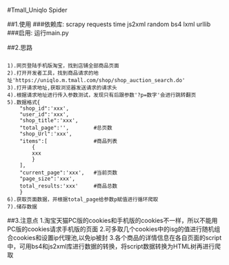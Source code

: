#Tmall_Uniqlo Spider

##1.使用
###依赖库:
	scrapy
	requests
	time
	js2xml
	random
	bs4
	lxml
	urllib	
###启用:
	运行main.py

##2.思路
###
	1).网页登陆手机版淘宝，找到店铺全部商品页面
	2).打开开发者工具，找到商品请求的地址'https://uniqlo.m.tmall.com/shop/shop_auction_search.do'
	3).打开请求地址,获取浏览器发送请求的请求头
	4).根据请求地址进行传入参数测试，发现只有后跟参数'?p=数字'会进行跳转翻页
	5).数据格式{
		"shop_id":'xxx',	
		"user_id":'xxx',
		"shop_title":'xxx',
		"total_page":'',		#总页数
		"shop_Url":'xxx',
		"items":[				#商品列表
			{
			xxx		
			}		
		],	
		"current_page":'xxx',	#当前页数
		"page_size":'xxx',		
		total_results:'xxx'		#商品总数
		}
	6).获取页面数据，并根据total_page给参数p赋值进行循环爬取
	7).储存数据

##3.注意点
	1.淘宝天猫PC版的cookies和手机版的cookies不一样，所以不能用PC版的cookies请求手机版的页面
	2.可多取几个cookies中的isg的值进行随机组合cookies和设置ip代理池,以免ip被封
	3.各个商品的详情信息在各自页面的script中，可用bs4和js2xml库进行数据的转换，将script数据转换为HTML树再进行爬取
	
	